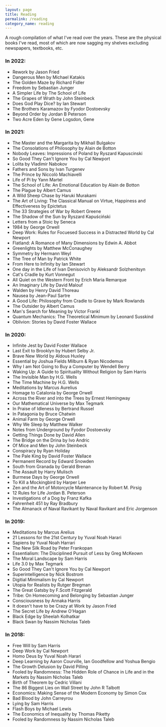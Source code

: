 ```yaml
---
layout: page
title: Reading
permalink: /reading
category_name: reading
---
```


A rough compilation of what I've read over the years. These are the physical books I've read, most of which are now sagging my shelves excluding newspapers, textbooks, etc.

### In 2022:
 - Rework by Jason Fried
 - Dangerous Men by Michael Katakis
 - The Golden Maze by Richard Fidler
 - Freedom by Sebastian Junger
 - A Simpler Life by The School of Life	
 - The Grapes of Wrath by John Steinbeck
 - Does God Play Dice? by Ian Stewart
 - The Brothers Karamazov by Fyodor Dostoevsky
 - Beyond Order by Jordan B Peterson
 - Two Acre Eden by Gene Logsdon, Gene

### In 2021:
 - The Master and the Margarita by Mikhail Bulgakov
 - The Consolations of Philosophy by Alain de Botton
 - Nobody Leaves: Impressions of Poland by Ryszard Kapuscinski
 - So Good They Can't Ignore You by Cal Newport
 - Lolita by Vladimir Nabokov
 - Fathers and Sons by Ivan Turgenev
 - The Prince by Niccolò Machiavelli
 - Life of Pi by Yann Martel
 - The School of Life: An Emotional Education by Alain de Botton
 - The Plague by Albert Camus
 - A Wild Sheep Chase by Haruki Murakami
 - The Art of Living: The Classical Manual on Virtue, Happiness and Effectiveness by Epictetus
 - The 33 Strategies of War by Robert Greene
 - The Shadow of the Sun by Ryszard Kapuściński
 - Letters from a Stoic by Seneca
 - 1984 by George Orwell
 - Deep Work: Rules for Focuesed Success in a Distracted World by Cal Newport
 - Flatland: A Romance of Many Dimensions by Edwin A. Abbot
 - Greenlights by Matthew McConaughey
 - Symmetry by Hermann Weyl
 - The Tree of Man by Patrick White
 - From Here to Infinity by Ian Stewart
 - One day in the Life of Ivan Denisovich by Aleksandr Solzhenitsyn
 - Cat's Cradle by Kurt Vonnegut
 - All Quiet on the Western Front by Erich Maria Remarque
 - An Imaginary Life by David Malouf 
 - Walden by Henry David Thoreau
 - Nausea by Jean-Paul Sartre
 - A Good Life: Philosophy from Cradle to Grave by Mark Rowlands
 - The Outsider by Albert Camus
 - Man's Search for Meaning by Victor Frankl
 - Quantum Mechanics: The Theoretical Minimum by Leonard Susskind
 - Oblivion: Stories by David Foster Wallace
	


### In 2020:
 - Infinite Jest by David Foster Wallace
 - Last Exit to Brooklyn by Hubert Selby Jr.
 - Brave New World by Aldous Huxley
 - Essential by Joshua Fields Milburn & Ryan Nicodemus
 - Why I am Not Going to Buy a Computer by Wendell Berry
 - Waking Up: A Guide to Spirituality Without Religion by Sam Harris
 - The Invisible Man by H.G. Wells
 - The Time Machine by H.G. Wells
 - Meditations by Marcus Aurelius
 - Homage to Catalonia by George Orwell
 - Across the River and into the Trees by Ernest Hemingway
 - Our Mathematical Universe by Max Tegmark
 - In Praise of Idleness by Bertrand Russel
 - In Patagonia by Bruce Chatwin
 - Animal Farm by George Orwell
 - Why We Sleep by Matthew Walker
 - Notes from Underground by Fyodor Dostoevsky
 - Getting Things Done by David Allen
 - The Bridge on the Drina by Ivo Andric
 - Of Mice and Men by John Steinbeck
 - Conspiracy by Ryan Holiday
 - The Pale King by David Foster Wallace
 - Permanent Record by Edward Snowden
 - South from Granada by Gerald Brenan
 - The Assault by Harry Mulisch
 - Burmese Days by George Orwell
 - To Kill a Mockingbird by Harper Lee
 - Zen and the Art of Motorcycle Maintenance by Robert M. Pirsig
 - 12 Rules for Life Jordan B. Peterson
 - Investigations of a Dog by Franz Kafka
 - Fahrenheit 451 by Ray Bradbury
 - The Almanack of Naval Ravikant by Naval Ravikant and Eric Jorgenson

### In 2019:
- Meditations by Marcus Arelius
- 21 Lessons for the 21st Century by Yuval Noah Harari
- Sapiens by Yuval Noah Harrari
- The New Silk Road by Peter Frankopan
- Essentialism: The Disciplined Pursuit of Less by Greg McKeown
- The Moral Landscape by Sam Harris
- Life 3.0 by Max Tegmark
- So Good They Can't Ignore You by Cal Newport
- Superintelligence by Nick Bostrom
- Digitial Minimalism by Cal Newport
- Utopia for Realists by Rutger Bregman
- The Great Gatsby by F.Scott Fitzgerald
- Tribe: On Homecoming and Belonging by Sebastian Junger
- Consciousness by Annaka Harris
- It doesn't have to be Crazy at Work by Jason Fried
- The Secret Life by Andrew O'Hagan
- Black Edge by Sheelah Kolhatkar
- Black Swan by Nassim Nicholas Taleb

### In 2018:
- Free Will by Sam Harris
- Deep Work by Cal Newport
- Homo Deus by Yuval Noah Harari
- Deep Learning by Aaron Courville, Ian Goodfellow and Yoshua Bengio
- The Growth Delusion by David Pilling
- Fooled by Randomness: The Hidden Role of Chance in Life and in the Markets by Nassim Nicholas Taleb
- Birth of Theorem by Cedric Villani
- The 86 Biggest Lies on Wall Street by John R Talbott
- Economics: Making Sense of the Modern Economy by Simon Cox
- Bad Blood by John Carreyrou
- Lying by Sam Harris
- Flash Boys by Michael Lewis
- The Economics of Inequality by Thomas Piketty
- Fooled by Randomness by Nassim Nicholas Taleb
